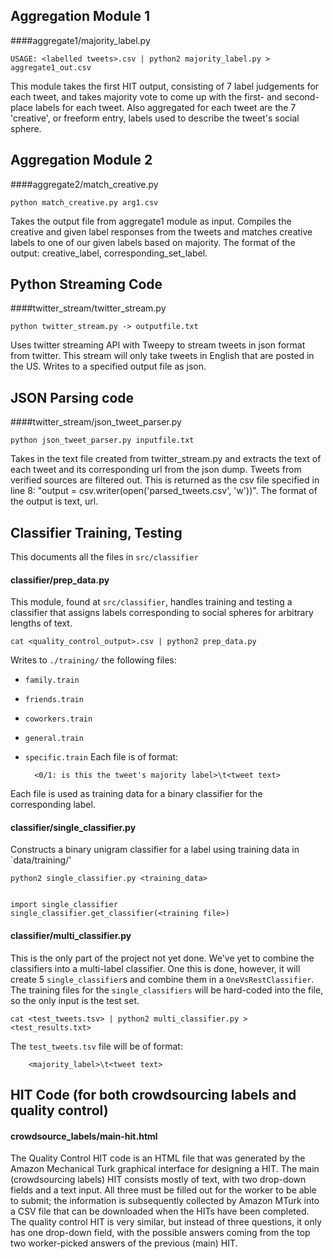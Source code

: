 ## Aggregation Module 1

####aggregate1/majority_label.py

    USAGE: <labelled tweets>.csv | python2 majority_label.py > aggregate1_out.csv

This module takes the first HIT output, consisting of 7 label judgements for each tweet,
and takes majority vote to come up with the first- and second-place labels for each tweet.
Also aggregated for each tweet are the 7 'creative', or freeform entry, labels used to 
describe the tweet's social sphere.

## Aggregation Module 2

####aggregate2/match_creative.py

	python match_creative.py arg1.csv

Takes the output file from aggregate1 module as input. Compiles the creative and given label responses from the tweets and matches creative labels to one of our given labels based on majority. The format of the output: creative_label, corresponding_set_label. 

## Python Streaming Code

####twitter_stream/twitter_stream.py

	python twitter_stream.py -> outputfile.txt

Uses twitter streaming API with Tweepy to stream tweets in json format from twitter. This stream will only take tweets in English that are posted in the US. Writes to a specified output file as json. 

## JSON Parsing code

####twitter_stream/json_tweet_parser.py

	python json_tweet_parser.py inputfile.txt

Takes in the text file created from twitter_stream.py and extracts the text of each tweet and its corresponding url from the json dump. Tweets from verified sources are filtered out. This is returned as the csv file specified in line 8: "output = csv.writer(open('parsed_tweets.csv', 'w'))". The format of the output is text, url. 

## Classifier Training, Testing
This documents all the files in `src/classifier`

#### classifier/prep_data.py

This module, found at `src/classifier`, handles training and testing a classifier that assigns labels
corresponding to social spheres for arbitrary lengths of text.

    cat <quality_control_output>.csv | python2 prep_data.py
    
Writes to `./training/` the following files:
* `family.train`
* `friends.train`
* `coworkers.train`
* `general.train`
* `specific.train`
Each file is of format:

        <0/1: is this the tweet's majority label>\t<tweet text>

Each file is used as training data for a binary classifier for the corresponding label.

#### classifier/single_classifier.py

Constructs a binary unigram classifier for a label using training data in `data/training/'

    python2 single_classifier.py <training_data>
    

    import single_classifier
    single_classifier.get_classifier(<training file>)


#### classifier/multi_classifier.py
This is the only part of the project not yet done. We've yet to combine the classifiers into a multi-label classifier.
One this is done, however, it will create 5 `single_classifier`s and combine them in a `OneVsRestClassifier`. 
The training files for the `single_classifiers` will be hard-coded into the file, so the only input is the test set.

    cat <test_tweets.tsv> | python2 multi_classifier.py > <test_results.txt>
    
The `test_tweets.tsv` file will be of format:

        <majority_label>\t<tweet text>

## HIT Code (for both crowdsourcing labels and quality control)

#### crowdsource_labels/main-hit.html

The Quality Control HIT code is an HTML file that was generated by the Amazon Mechanical Turk graphical interface for designing a HIT. The main (crowdsourcing labels) HIT consists mostly of text, with two drop-down fields and a text input. All three must be filled out for the worker to be able to submit; the information is subsequently collected by Amazon MTurk into a CSV file that can be downloaded when the HITs have been completed. The quality control HIT is very similar, but instead of three questions, it only has one drop-down field, with the possible answers coming from the top two worker-picked answers of the previous (main) HIT. 



